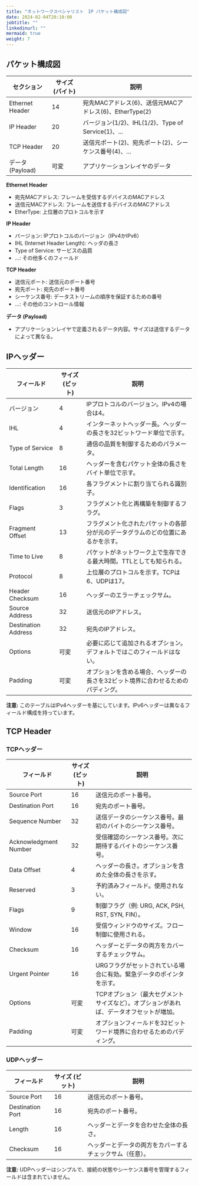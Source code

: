 ```yaml
---
title: "ネットワークスペシャリスト　IP パケット構成図"
date: 2024-02-04T20:10:00
jobtitle: ""
linkedinurl: ""
mermaid: true
weight: 7
---
```



## パケット構成図

| セクション            | サイズ (バイト) | 説明                                           |
|-------------------|------------|----------------------------------------------|
| Ethernet Header   | 14         | 宛先MACアドレス(6)、送信元MACアドレス(6)、EtherType(2) |
| IP Header         | 20         | バージョン(1/2)、IHL(1/2)、Type of Service(1)、...   |
| TCP Header        | 20         | 送信元ポート(2)、宛先ポート(2)、シーケンス番号(4)、...  |
| データ (Payload)   | 可変          | アプリケーションレイヤのデータ                           |

**Ethernet Header**

- 宛先MACアドレス: フレームを受信するデバイスのMACアドレス
- 送信元MACアドレス: フレームを送信するデバイスのMACアドレス
- EtherType: 上位層のプロトコルを示す

**IP Header**

- バージョン: IPプロトコルのバージョン（IPv4かIPv6）
- IHL (Internet Header Length): ヘッダの長さ
- Type of Service: サービスの品質
- ...: その他多くのフィールド

**TCP Header**

- 送信元ポート: 送信元のポート番号
- 宛先ポート: 宛先のポート番号
- シーケンス番号: データストリームの順序を保証するための番号
- ...: その他のコントロール情報

**データ (Payload)**

- アプリケーションレイヤで定義されるデータ内容。サイズは送信するデータによって異なる。

## IPヘッダー

| フィールド          | サイズ (ビット) | 説明                                              |
|-----------------|-------------|-------------------------------------------------|
| バージョン         | 4           | IPプロトコルのバージョン。IPv4の場合は4。                     |
| IHL             | 4           | インターネットヘッダー長。ヘッダーの長さを32ビットワード単位で示す。       |
| Type of Service | 8           | 通信の品質を制御するためのパラメータ。                             |
| Total Length    | 16          | ヘッダーを含むパケット全体の長さをバイト単位で示す。                 |
| Identification  | 16          | 各フラグメントに割り当てられる識別子。                              |
| Flags           | 3           | フラグメント化と再構築を制御するフラグ。                              |
| Fragment Offset | 13          | フラグメント化されたパケットの各部分が元のデータグラムのどの位置にあるかを示す。 |
| Time to Live    | 8           | パケットがネットワーク上で生存できる最大時間。TTLとしても知られる。      |
| Protocol        | 8           | 上位層のプロトコルを示す。TCPは6、UDPは17。                          |
| Header Checksum | 16          | ヘッダーのエラーチェックサム。                                      |
| Source Address  | 32          | 送信元のIPアドレス。                                            |
| Destination Address | 32      | 宛先のIPアドレス。                                              |
| Options         | 可変         | 必要に応じて追加されるオプション。デフォルトではこのフィールドはない。        |
| Padding         | 可変         | オプションを含める場合、ヘッダーの長さを32ビット境界に合わせるためのパディング。  |

**注意:** このテーブルはIPv4ヘッダーを基にしています。IPv6ヘッダーは異なるフィールド構成を持っています。

## TCP Header

### TCPヘッダー

| フィールド            | サイズ (ビット) | 説明                                                         |
|-------------------|-------------|------------------------------------------------------------|
| Source Port       | 16          | 送信元のポート番号。                                          |
| Destination Port  | 16          | 宛先のポート番号。                                            |
| Sequence Number   | 32          | 送信データのシーケンス番号。最初のバイトのシーケンス番号。                 |
| Acknowledgment Number | 32      | 受信確認のシーケンス番号。次に期待するバイトのシーケンス番号。              |
| Data Offset       | 4           | ヘッダーの長さ。オプションを含めた全体の長さを示す。                        |
| Reserved          | 3           | 予約済みフィールド。使用されない。                                 |
| Flags             | 9           | 制御フラグ（例: URG, ACK, PSH, RST, SYN, FIN）。                |
| Window            | 16          | 受信ウィンドウのサイズ。フロー制御に使用される。                         |
| Checksum          | 16          | ヘッダーとデータの両方をカバーするチェックサム。                        |
| Urgent Pointer    | 16          | URGフラグがセットされている場合に有効。緊急データのポインタを示す。          |
| Options           | 可変        | TCPオプション（最大セグメントサイズなど）。オプションがあれば、データオフセットが増加。 |
| Padding           | 可変        | オプションフィールドを32ビットワード境界に合わせるためのパディング。          |

### UDPヘッダー

| フィールド           | サイズ (ビット) | 説明                                         |
|------------------|-------------|--------------------------------------------|
| Source Port      | 16          | 送信元のポート番号。                          |
| Destination Port | 16          | 宛先のポート番号。                            |
| Length           | 16          | ヘッダーとデータを合わせた全体の長さ。                |
| Checksum         | 16          | ヘッダーとデータの両方をカバーするチェックサム（任意）。 |

**注意:** UDPヘッダーはシンプルで、接続の状態やシーケンス番号を管理するフィールドは含まれていません。
